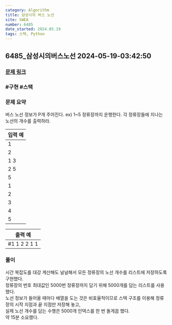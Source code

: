 ```yaml
---
category: Algorithm
title: 삼성시의 버스 노선
site: SWEA
number: 6485
date_started: 2024.05.19
tags: 스택, Python
---
```

## 6485_삼성시의버스노선 2024-05-19-03:42:50
### [문제 링크](https://swexpertacademy.com/main/code/problem/problemDetail.do?contestProbId=AWczm7QaACgDFAWn)

### #구현 #스택

### 문제 요약
버스 노선 정보가 P개 주어진다. ex) 1~5 정류장까지 운행한다. 각 정류장들에 지나는 노선의 개수를 출력하라.
    

| 입력 예 |
| --- |  
|1|
|2|
|1 3|
|2 5|
|5|
|1|
|2|
|3|
|4|
|5|

| 출력 예 |
| --- |
| #1 1 2 2 1 1 |  

### 풀이   

시간 복잡도를 대강 계산해도 널널해서 모든 정류장의 노선 개수를 리스트에 저장하도록 구현했다.  
정류장의 번호 최대값인 5000번 정류장까지 담기 위해 5000개를 담는 리스트를 사용했다.  
노선 정보가 들어올 때마다 배열을 도는 것은 비효율적이므로 스택 구조를 이용해 정류장의 시작 지점과 끝 지점만 저장해 놓고,  
실제 노선 개수를 담는 수행은 5000개 인덱스를 한 번 돌게끔 했다.  
약 15분 소요했다.  